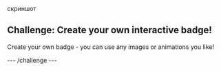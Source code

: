 скриншот

## Challenge: Create your own interactive badge!

Create your own badge - you can use any images or animations you like!

\--- /challenge \---